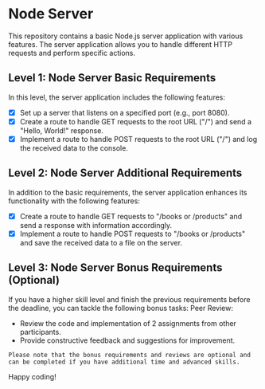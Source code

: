 # Node Server

This repository contains a basic Node.js server application with various features. The server application allows you to handle different HTTP requests and perform specific actions.

## Level 1: Node Server Basic Requirements

In this level, the server application includes the following features:

- [x] Set up a server that listens on a specified port (e.g., port 8080).
- [x] Create a route to handle GET requests to the root URL ("/") and send a "Hello, World!" response.
- [x] Implement a route to handle POST requests to the root URL ("/") and log the received data to the console.

## Level 2: Node Server Additional Requirements

In addition to the basic requirements, the server application enhances its functionality with the following features:

- [x] Create a route to handle GET requests to "/books or /products" and send a response with information accordingly.
- [x] Implement a route to handle POST requests to "/books or /products" and save the received data to a file on the server.

## Level 3: Node Server Bonus Requirements (Optional)

If you have a higher skill level and finish the previous requirements before the deadline, you can tackle the following bonus tasks:
Peer Review:
- Review the code and implementation of 2 assignments from other participants.
- Provide constructive feedback and suggestions for improvement.

`Please note that the bonus requirements and reviews are optional and can be completed if you have additional time and advanced skills.`

Happy coding!
